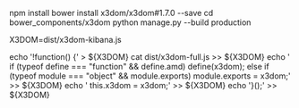 npm install
bower install x3dom/x3dom#1.7.0 --save
cd  bower_components/x3dom
python manage.py --build production

X3DOM=dist/x3dom-kibana.js

echo '!function() {' > ${X3DOM}
cat dist/x3dom-full.js >> ${X3DOM}
echo '  if (typeof define === "function" && define.amd) define(x3dom); else if (typeof module === "object" && module.exports) module.exports = x3dom;' >> ${X3DOM}
echo '  this.x3dom = x3dom;' >> ${X3DOM}
echo '}();' >> ${X3DOM}
